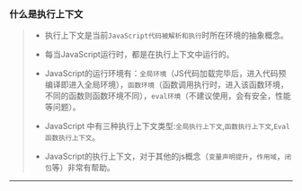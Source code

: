 ### 什么是执行上下文  
>* 执行上下文是当前`JavaScript代码被解析和执行`时所在环境的抽象概念。  
>
>* 每当JavaScript运行时，都是在执行上下文中运行的。  
>
>* JavaScript的运行环境有：`全局环境`（JS代码加载完毕后，进入代码预编译即进入全局环境），`函数环境`（函数调用执行时，进入该函数环境，不同的函数则函数环境不同），`eval环境`（不建议使用，会有安全，性能等问题）。  
>
>* JavaScript 中有三种执行上下文类型:`全局执行上下文`,`函数执行上下文`,`Eval 函数执行上下文`。  
>
>* JavaScript的执行上下文，对于其他的js概念（`变量声明提升`，`作用域`，`闭包`等）非常有帮助。  
***  
